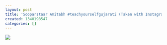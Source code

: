 ```yaml
---
layout: post
title: 'Sooparstaar Amitabh #teachyourselfgujarati (Taken with Instagram)'
created: 1340198547
categories: []
---
```

<img src="http://25.media.tumblr.com/tumblr_m5x3tfMuTl1rsr8w3o1_500.jpg"/><br/><br/>

